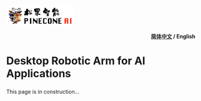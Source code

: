 <img src="images/PineconeAI-logo.jpg"  width="180x">    <div style="text-align: right; font-weight: bold;">[简体中文](../README.md) / English</div>

# Desktop Robotic Arm for AI Applications

### 

This page is in construction...